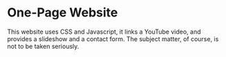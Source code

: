 # One-Page Website
This website uses CSS and Javascript, it links a YouTube video, and provides a slideshow and a contact form. The subject matter, of course, is not to be taken seriously.
